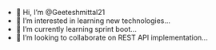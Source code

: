 - 👋 Hi, I’m @Geeteshmittal21
- 👀 I’m interested in learning new technologies...
- 🌱 I’m currently learning sprint boot...
- 💞️ I’m looking to collaborate on REST API implementation...

<!---
Geeteshmittal21/Geeteshmittal21 is a ✨ special ✨ repository because its `README.md` (this file) appears on your GitHub profile.
You can click the Preview link to take a look at your changes.
--->
